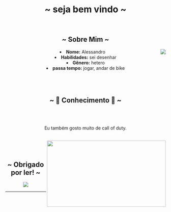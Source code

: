 <body>
  <center>
<h1 align="center">~  seja bem vindo  ~</h1>
<br>
<div align="center">
<!-- <a href="" > -->
  <a href="Carrd.io/fxxe/" >
   <img src=""  />
  </a>
  
</div>
    <div align="center">
<!-- <img src="https://media2.giphy.com/media/v1.Y2lkPTc5MGI3NjExaXVoZXFwcXI5bjhzamc4NWNqamNra3JhcDNnaDgzYW90M3NnaWx0MiZlcD12MV9pbnRlcm5hbF9naWZfYnlfaWQmY3Q9Zw/kGWeaPn2riLXJV2475/giphy.gif"> -->
      </div>
<div>
<h2 align="center"> ~ Sobre Mim ~ </h2>
  <div align="center">
<img src="[https://media1.tenor.com/m/uzeKPffQKEkAAAAC/bom-dia-valtatui.gif](https://media.giphy.com/media/v1.Y2lkPTc5MGI3NjExbzF0YmI1OXYwb3hlMnZpd2ViM2kzNjZpcHo4YWszYWtpdmwwYWR3ZSZlcD12MV9naWZzX3NlYXJjaCZjdD1n/kGWeaPn2riLXJV2475/giphy.gif))" align="right">
  </div>
<li>
 <b>Nome:</b> Alessandro</li>
</li>
<li>
<b>Habilidades:</b> sei desenhar
</li>
<li>
<b>Gênero:</b> hetero
</li>
<li>
<b>passa tempo:</b> jogar, andar de bike
</li>
<br><br><br>
</div>
<div>
<h2 align="center">            ~ 📇 Conhecimento 📇 ~</h2>
 <br>
<p>
  <div align="center">
  </div>
</div>
<div>
  <br>
Eu também gosto muito de call of duty.
</p>
<br>
  <div align="center">
<img src="[https://i.imgur.com/KXx0cCx.gif](https://media1.tenor.com/m/-WJZMWuiy38AAAAC/bom-dia-valtatu%C3%AD-bom-dia.gif)" align="right" width="373.5px" height="208.5px">
  </div>
<br>

</div>
<br>
<div>
<h2 align="center"> ~ Obrigado por ler! ~ </h2>
<div align="center">
<img src="https://media1.tenor.com/m/6-UGxh94QkQAAAAC/bom-dia-aquele-dia-lindo.gif">
</div>
<hr>
</div>
</div>
    </center>
</body>
